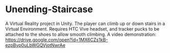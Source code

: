 # Unending-Staircase
A Virtual Reality project in Unity. The player can climb up or down stairs in a Virtual Environment. Requires HTC Vive headset, and tracker pucks to be attached to the shoes to allow smooth climbing. A video demonstration: https://drive.google.com/open?id=1MX6CZs1kB-ezpBvp0uLbWGQVjotNwrAe
